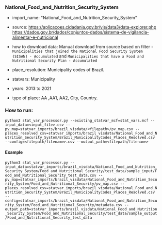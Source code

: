 ###  National_Food_and_Nutrition_Security_System

- import_name: "National_Food_and_Nutrition_Security_System"

- source: https://aplicacoes.cidadania.gov.br/vis/data3/data-explorer.php
          https://dados.gov.br/dados/conjuntos-dados/sistema-de-vigilancia-alimentar-e-nutricional

- how to download data: Manual download from source based on filter - `Municipalities that joined the National Food Security System (SISAN) - Accumulated` and  `Municipalities that have a Food and Nutritional Security Plan - Accumulated`

- place_resolution: Municipality codes of Brazil. 

- statvars: Municipality
  
- years: 2013 to 2021

- type of place: AA ,AA1, AA2, City, Country.

### How to run:
`python3 stat_var_processor.py --existing_statvar_mcf=stat_vars.mcf --input_data=<input_file>.csv --pv_map=statvar_imports/brazil_visdata/<filepath>/pv_map.csv --places_resolved_csv=statvar_imports/brazil_visdata/National_Food_and_Nutrition_Security_System/Brazil_MunicipalityCodes_Places_Resolved.csv --config=<filepath/filename>.csv --output_path=<filepath/filename>`

#### Example
`python3 stat_var_processor.py --input_data=statvar_imports/brazil_visdata/National_Food_and_Nutrition_Security_System/Food_and_Nutritional_Security/test_data/sample_input/Food_and_Nutritional_Security_test_data.csv --pv_map=statvar_imports/brazil_visdata/National_Food_and_Nutrition_Security_System/Food_and_Nutritional_Security/pv_map.csv --places_resolved_csv=statvar_imports/brazil_visdata/National_Food_and_Nutrition_Security_System/Brazil_MunicipalityCodes_Places_Resolved.csv --config=statvar_imports/brazil_visdata/National_Food_and_Nutrition_Security_System/Food_and_Nutritional_Security/metadata.csv --output_path=statvar_imports/brazil_visdata/National_Food_and_Nutrition_Security_System/Food_and_Nutritional_Security/test_data/sample_output/Food_and_Nutritional_Security_test_data`



   

